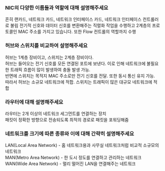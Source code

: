 ### NIC의 다양한 이름들과 역할에 대해 설명해주세요
흔히 랜카드, 네트워크 카드, 네트워크 인터페이스 카드, 네트워크 인터페이스 컨트롤러로 불림
전기적 신호와 데이터 신호를 변환해주는 직렬화 작업을 수행하고 2계층의 프로토콜인 MAC 주소를 가지고 있습니다. 또한 Flow 컨트롤의 역할까지 수행

### 허브와 스위치를 비교하여 설명해주세요
허브는 1계층 장비이고, 스위치는 2계층 장비이다.   
허브는 들어오는 전기 신호를 모든 연결된 포트에 보낸다. 이로 인해 네트워크에 불필요한 트래픽 흐름이 많이 발생하여 충돌 발생 가능.  
반면에 스위치는 목적지 MAC 주소로만 전기 신호를 전달. 또한 동시 통신 유지 가능.   
따라서 허브는 소규모 네트워크에 적합. 스위치는 트래픽이 많은 대규모 네트워크에 적합

### 라우터에 대해 설명해주세요
라우터는 2개 이상의 네트워크 세그먼트를 연결하는 장치  
패킷이 정확한 방향으로 전송되도록 최적의 경로로 패킷을 포워딩해줌

### 네트워크를 크기에 따른 종류와 이에 대해 간략히 설명해주세요
LAN(Local Area Network) - 홈 네트워크용과 사무실 네트워크처럼 비교적 소규모의 네트워크  
MAN(Metro Area Network) - 한 도시 정도를 연결하고 관리하는 네트워크     
WAN(Wide Area Network) - 멀리 떨어진 LAN을 연결해주는 네트워크     

